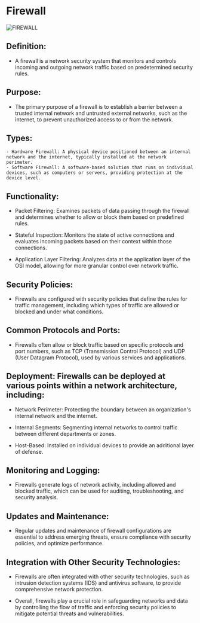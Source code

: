 # Firewall

![FIREWALL](https://s3.amazonaws.com/intranet-projects-files/holbertonschool-sysadmin_devops/284/V1HjQ1Y.png)

## Definition:

- A firewall is a network security system that monitors and controls incoming and outgoing network traffic based on predetermined security rules.

## Purpose:

- The primary purpose of a firewall is to establish a barrier between a trusted internal network and untrusted external networks, such as the internet, to prevent unauthorized access to or from the network.

## Types:

	- Hardware Firewall: A physical device positioned between an internal network and the internet, typically installed at the network perimeter.
	- Software Firewall: A software-based solution that runs on individual devices, such as computers or servers, providing protection at the device level.

## Functionality:

- Packet Filtering: Examines packets of data passing through the firewall and determines whether to allow or block them based on predefined rules.

- Stateful Inspection: Monitors the state of active connections and evaluates incoming packets based on their context within those connections.

- Application Layer Filtering: Analyzes data at the application layer of the OSI model, allowing for more granular control over network traffic.

## Security Policies:

- Firewalls are configured with security policies that define the rules for traffic management, including which types of traffic are allowed or blocked and under what conditions.

## Common Protocols and Ports:

- Firewalls often allow or block traffic based on specific protocols and port numbers, such as TCP (Transmission Control Protocol) and UDP (User Datagram Protocol), used by various services and applications.

## Deployment: Firewalls can be deployed at various points within a network architecture, including:

- Network Perimeter: Protecting the boundary between an organization's internal network and the internet.

- Internal Segments: Segmenting internal networks to control traffic between different departments or zones.

- Host-Based: Installed on individual devices to provide an additional layer of defense.

## Monitoring and Logging:

- Firewalls generate logs of network activity, including allowed and blocked traffic, which can be used for auditing, troubleshooting, and security analysis.

## Updates and Maintenance: 

- Regular updates and maintenance of firewall configurations are essential to address emerging threats, ensure compliance with security policies, and optimize performance.

## Integration with Other Security Technologies:

- Firewalls are often integrated with other security technologies, such as intrusion detection systems (IDS) and antivirus software, to provide comprehensive network protection.

- Overall, firewalls play a crucial role in safeguarding networks and data by controlling the flow of traffic and enforcing security policies to mitigate potential threats and vulnerabilities.
